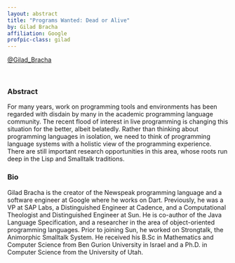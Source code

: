 ```yaml
---
layout: abstract
title: "Programs Wanted: Dead or Alive"
by: Gilad Bracha
affiliation: Google
profpic-class: gilad
---
```


[@Gilad_Bracha](https://twitter.com/Gilad_Bracha)

<br> 

### Abstract 

For many years, work on programming tools and environments has been regarded with disdain by many in the academic programming language community. The recent flood of interest in live programming is changing this situation for the better, albeit belatedly. Rather than thinking about programming languages in isolation, we need to think of programming language systems with a holistic view of the programming experience. There are still important research opportunities in this area, whose roots run deep in the Lisp and Smalltalk traditions.

### Bio

Gilad Bracha is the creator of the Newspeak programming language and a software engineer at Google where he works on Dart. Previously, he was a VP at SAP Labs, a Distinguished Engineer at Cadence, and a Computational Theologist and Distinguished Engineer at Sun. He is co-author of the Java Language Specification, and a researcher in the area of object-oriented programming languages. Prior to joining Sun, he worked on Strongtalk, the Animorphic Smalltalk System. He received his B.Sc in Mathematics and Computer Science from Ben Gurion University in Israel and a Ph.D. in Computer Science from the University of Utah.